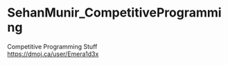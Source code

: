 # SehanMunir_CompetitiveProgramming
Competitive Programming Stuff <br>
https://dmoj.ca/user/Emera1d3x

